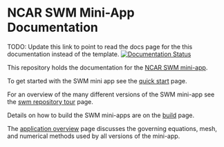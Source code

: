 # NCAR SWM Mini-App Documentation

TODO: Update this link to point to read the docs page for the this documentation instead of the template.
[![Documentation Status](https://readthedocs.org/projects/ncar-mkdocs-template/badge/?version=latest)](https://ncar-mkdocs-template.readthedocs.io/en/latest/?badge=latest)

This repository holds the documentation for the [NCAR SWM mini-app](https://github.com/NCAR/SWM).

To get started with the SWM mini app see the [quick start](quick_start.md) page.

For an overview of the many different versions of the SWM mini-app see the [swm repository tour](swm_repository_tour.md) page.

Details on how to build the SWM mini-apps are on the [build](build.md) page.

The [application overview](application_overview.md) page discusses the governing equations, mesh, and numerical methods used by all versions of the mini-app.